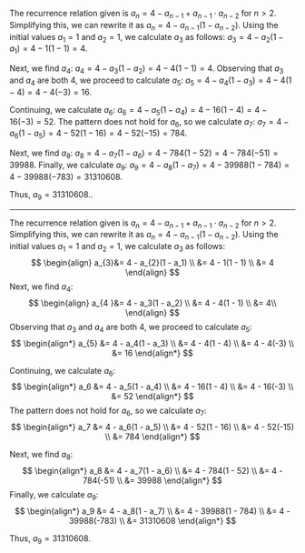 The recurrence relation given is $a_n = 4 - a_{n-1} + a_{n-1} \cdot a_{n-2}$ for $n > 2$. Simplifying this, we can rewrite it as $a_n = 4 - a_{n-1}(1 - a_{n-2})$. Using the initial values $a_1 = 1$ and $a_2 = 1$, we calculate $a_3$ as follows: $a_3 = 4 - a_2(1 - a_1) = 4 - 1(1 - 1) = 4$.

Next, we find $a_4$: $a_4 = 4 - a_3(1 - a_2) = 4 - 4(1 - 1) = 4$. Observing that $a_3$ and $a_4$ are both 4, we proceed to calculate $a_5$: $a_5 = 4 - a_4(1 - a_3) = 4 - 4(1 - 4) = 4 - 4(-3) = 16$.

Continuing, we calculate $a_6$: $a_6 = 4 - a_5(1 - a_4) = 4 - 16(1 - 4) = 4 - 16(-3) = 52$. The pattern does not hold for $a_6$, so we calculate $a_7$: $a_7 = 4 - a_6(1 - a_5) = 4 - 52(1 - 16) = 4 - 52(-15) = 784$.

Next, we find $a_8$: $a_8 = 4 - a_7(1 - a_6) = 4 - 784(1 - 52) = 4 - 784(-51) = 39988$. Finally, we calculate $a_9$: $a_9 = 4 - a_8(1 - a_7) = 4 - 39988(1 - 784) = 4 - 39988(-783) = 31310608$.

Thus, $a_9 = 31310608$..&#x20;




___
The recurrence relation given is $a_n = 4 - a_{n-1} + a_{n-1} \cdot a_{n-2}$ for $n > 2$. Simplifying this, we can rewrite it as $a_n = 4 - a_{n-1}(1 - a_{n-2})$. Using the initial values $a_1 = 1$ and $a_2 = 1$, we calculate $a_3$ as follows: 
$$
\begin{align}
a_{3}&= 4 - a_{2}(1 - a_1) \\
&=  4 - 1(1 - 1) \\
&=  4
\end{align}
$$
Next, we find $a_4$: 
$$
\begin{align}
a_{4 }&= 4 - a_3(1 - a_2) \\
&= 4 - 4(1 - 1) \\
&= 4\\
\end{align}
$$
Observing that $a_3$ and $a_4$ are both 4, we proceed to calculate $a_5$: 
$$
\begin{align*}
a_{5} &=  4 - a_4(1 - a_3) \\
&=  4 - 4(1 - 4)  \\
&= 4 - 4(-3) \\
&=  16
\end{align*}
$$

Continuing, we calculate $a_6$:
$$
\begin{align*}
a_6 &= 4 - a_5(1 - a_4) \\
&=  4 - 16(1 - 4) \\
&=  4 - 16(-3) \\
&=  52
\end{align*}
$$
The pattern does not hold for $a_6$, so we calculate $a_7$: 
$$
\begin{align*}
a_7 &= 4 - a_6(1 - a_5) \\
&=  4 - 52(1 - 16) \\
&=  4 - 52(-15) \\
&=  784
\end{align*}
$$

Next, we find $a_8$:
$$
\begin{align*}
a_8 &= 4 - a_7(1 - a_6) \\
&=  4 - 784(1 - 52) \\
&=  4 - 784(-51) \\
&=  39988
\end{align*}
$$Finally, we calculate $a_9$:
$$
\begin{align*}
a_9 &= 4 - a_8(1 - a_7) \\
&=  4 - 39988(1 - 784) \\
&=  4 - 39988(-783) \\
&=  31310608
\end{align*}
$$

Thus, $a_9 = 31310608$.
